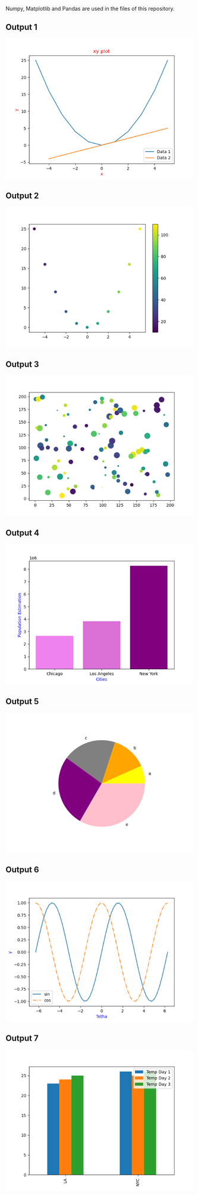Numpy, Matplotlib and Pandas are used in the files of this repository.


## Output 1
![](Pics/1.png)

## Output 2
![](Pics/2.png)

## Output 3
![](Pics/3.png)

## Output 4
![](Pics/4.png)

## Output 5
![](Pics/5.png)

## Output 6
![](Pics/6.png)

## Output 7
![](Pics/7.png)

